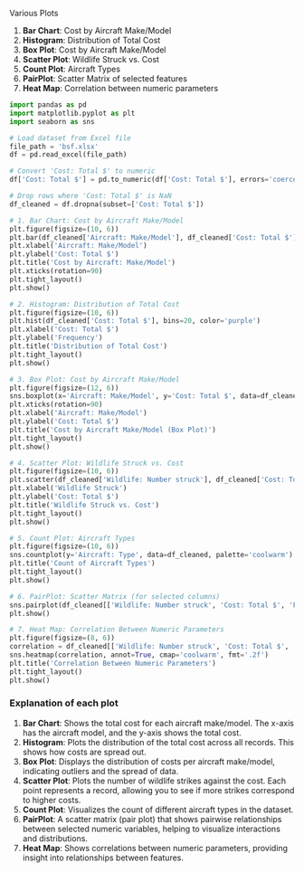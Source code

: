 Various Plots

1. **Bar Chart**: Cost by Aircraft Make/Model
2. **Histogram**: Distribution of Total Cost
3. **Box Plot**: Cost by Aircraft Make/Model
4. **Scatter Plot**: Wildlife Struck vs. Cost
5. **Count Plot**: Aircraft Types
6. **PairPlot**: Scatter Matrix of selected features
7. **Heat Map**: Correlation between numeric parameters

```python
import pandas as pd
import matplotlib.pyplot as plt
import seaborn as sns

# Load dataset from Excel file
file_path = 'bsf.xlsx'
df = pd.read_excel(file_path)

# Convert 'Cost: Total $' to numeric
df['Cost: Total $'] = pd.to_numeric(df['Cost: Total $'], errors='coerce')

# Drop rows where 'Cost: Total $' is NaN
df_cleaned = df.dropna(subset=['Cost: Total $'])

# 1. Bar Chart: Cost by Aircraft Make/Model
plt.figure(figsize=(10, 6))
plt.bar(df_cleaned['Aircraft: Make/Model'], df_cleaned['Cost: Total $'], color='skyblue')
plt.xlabel('Aircraft: Make/Model')
plt.ylabel('Cost: Total $')
plt.title('Cost by Aircraft: Make/Model')
plt.xticks(rotation=90)
plt.tight_layout()
plt.show()

# 2. Histogram: Distribution of Total Cost
plt.figure(figsize=(10, 6))
plt.hist(df_cleaned['Cost: Total $'], bins=20, color='purple')
plt.xlabel('Cost: Total $')
plt.ylabel('Frequency')
plt.title('Distribution of Total Cost')
plt.tight_layout()
plt.show()

# 3. Box Plot: Cost by Aircraft Make/Model
plt.figure(figsize=(12, 6))
sns.boxplot(x='Aircraft: Make/Model', y='Cost: Total $', data=df_cleaned)
plt.xticks(rotation=90)
plt.xlabel('Aircraft: Make/Model')
plt.ylabel('Cost: Total $')
plt.title('Cost by Aircraft Make/Model (Box Plot)')
plt.tight_layout()
plt.show()

# 4. Scatter Plot: Wildlife Struck vs. Cost
plt.figure(figsize=(10, 6))
plt.scatter(df_cleaned['Wildlife: Number struck'], df_cleaned['Cost: Total $'], alpha=0.7, color='green')
plt.xlabel('Wildlife Struck')
plt.ylabel('Cost: Total $')
plt.title('Wildlife Struck vs. Cost')
plt.tight_layout()
plt.show()

# 5. Count Plot: Aircraft Types
plt.figure(figsize=(10, 6))
sns.countplot(y='Aircraft: Type', data=df_cleaned, palette='coolwarm')
plt.title('Count of Aircraft Types')
plt.tight_layout()
plt.show()

# 6. PairPlot: Scatter Matrix (for selected columns)
sns.pairplot(df_cleaned[['Wildlife: Number struck', 'Cost: Total $', 'Feet above ground', 'Number of people injured']])
plt.show()

# 7. Heat Map: Correlation Between Numeric Parameters
plt.figure(figsize=(8, 6))
correlation = df_cleaned[['Wildlife: Number struck', 'Cost: Total $', 'Feet above ground', 'Number of people injured']].corr()
sns.heatmap(correlation, annot=True, cmap='coolwarm', fmt='.2f')
plt.title('Correlation Between Numeric Parameters')
plt.tight_layout()
plt.show()
```

### Explanation of each plot

1. **Bar Chart**: Shows the total cost for each aircraft make/model. The x-axis has the aircraft model, and the y-axis shows the total cost.
2. **Histogram**: Plots the distribution of the total cost across all records. This shows how costs are spread out.
3. **Box Plot**: Displays the distribution of costs per aircraft make/model, indicating outliers and the spread of data.
4. **Scatter Plot**: Plots the number of wildlife strikes against the cost. Each point represents a record, allowing you to see if more strikes correspond to higher costs.
5. **Count Plot**: Visualizes the count of different aircraft types in the dataset.
6. **PairPlot**: A scatter matrix (pair plot) that shows pairwise relationships between selected numeric variables, helping to visualize interactions and distributions.
7. **Heat Map**: Shows correlations between numeric parameters, providing insight into relationships between features.
